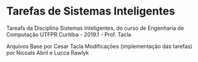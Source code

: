 # Tarefas de Sistemas Inteligentes

Tareafs da Disciplina Sistemas Inteligentes, do curso de Engenharia de Computação UTFPR Curitiba - 2019.1 - Prof. Tacla

Arquivos Base por Cesar Tacla
Modificações (implementação das tarefas) por Nicoals Abril e Lucca Rawlyk
